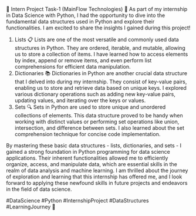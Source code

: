 🌟 Intern Project Task-1 (MainFlow Technologies) 🌟
As part of my internship in Data Science with Python, I had the opportunity to dive into the fundamental data structures used in Python and explore their functionalities. I am excited to share the insights I gained during this project!

1. Lists 📋
Lists are one of the most versatile and commonly used data structures in Python. They are ordered, iterable, and mutable, allowing us to store a collection of items. I have learned how to access elements by index, append or remove items, and even perform list comprehensions for efficient data manipulation.
2. Dictionaries 📚
Dictionaries in Python are another crucial data structure that I delved into during my internship. They consist of key-value pairs, enabling us to store and retrieve data based on unique keys. I explored various dictionary operations such as adding new key-value pairs, updating values, and iterating over the keys or values.
3. Sets 🔍
Sets in Python are used to store unique and unordered collections of elements. This data structure proved to be handy when working with distinct values or performing set operations like union, intersection, and difference between sets. I also learned about the set comprehension technique for concise code implementation.

By mastering these basic data structures - lists, dictionaries, and sets - I gained a strong foundation in Python programming for data science applications. Their inherent functionalities allowed me to efficiently organize, access, and manipulate data, which are essential skills in the realm of data analysis and machine learning.
I am thrilled about the journey of exploration and learning that this internship has offered me, and I look forward to applying these newfound skills in future projects and endeavors in the field of data science.

#DataScience #Python #InternshipProject #DataStructures #LearningJourney 🚀

